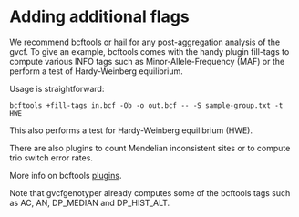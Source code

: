 # Adding additional flags

We recommend bcftools or hail for any post-aggregation analysis of the gvcf. To give an example, bcftools comes with the handy plugin fill-tags to compute various INFO tags such as Minor-Allele-Frequency (MAF) or the perform a test of Hardy-Weinberg equilibrium. 

Usage is straightforward:

```
bcftools +fill-tags in.bcf -Ob -o out.bcf -- -S sample-group.txt -t HWE
```

This also performs a test for Hardy-Weinberg equilibrium (HWE).

There are also plugins to count Mendelian inconsistent sites or to compute trio switch error rates.

More info on bcftools [plugins](https://samtools.github.io/bcftools/howtos/plugins.html).

Note that gvcfgenotyper already computes some of the bcftools tags such as AC, AN, DP_MEDIAN and DP_HIST_ALT.

